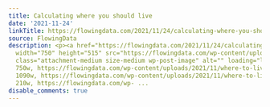 ```yaml
---
title: Calculating where you should live
date: '2021-11-24'
linkTitle: https://flowingdata.com/2021/11/24/calculating-where-you-should-live/
source: FlowingData
description: <p><a href="https://flowingdata.com/2021/11/24/calculating-where-you-should-live/"><img
  width="750" height="515" src="https://flowingdata.com/wp-content/uploads/2021/11/where-to-live-calculator-750x515.png"
  class="attachment-medium size-medium wp-post-image" alt="" loading="lazy" srcset="https://flowingdata.com/wp-content/uploads/2021/11/where-to-live-calculator-750x515.png
  750w, https://flowingdata.com/wp-content/uploads/2021/11/where-to-live-calculator-1090x748.png
  1090w, https://flowingdata.com/wp-content/uploads/2021/11/where-to-live-calculator-210x144.png
  210w, https://flowingdata.com/wp- ...
disable_comments: true
---
```

<p><a href="https://flowingdata.com/2021/11/24/calculating-where-you-should-live/"><img width="750" height="515" src="https://flowingdata.com/wp-content/uploads/2021/11/where-to-live-calculator-750x515.png" class="attachment-medium size-medium wp-post-image" alt="" loading="lazy" srcset="https://flowingdata.com/wp-content/uploads/2021/11/where-to-live-calculator-750x515.png 750w, https://flowingdata.com/wp-content/uploads/2021/11/where-to-live-calculator-1090x748.png 1090w, https://flowingdata.com/wp-content/uploads/2021/11/where-to-live-calculator-210x144.png 210w, https://flowingdata.com/wp- ...